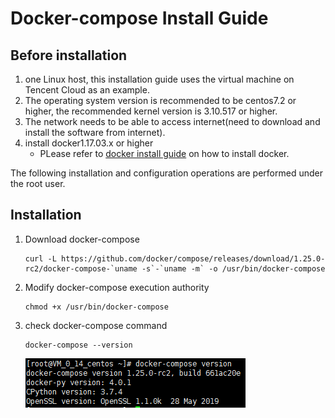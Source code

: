# Docker-compose Install Guide

## Before installation
1. one Linux host, this installation guide uses the virtual machine on Tencent Cloud as an example.
2. The operating system version is recommended to be centos7.2 or higher, the recommended kernel version is 3.10.517 or higher.
3. The network needs to be able to access internet(need to download and install the software from internet).
5. install docker1.17.03.x or higher
	- PLease refer to [docker install guide](https://github.com/WeBankPartners/we-cmdb/blob/master/cmdb-wiki/docs/install/docker_install_guide_en.md) on how to install docker.

The following installation and configuration operations are performed under the root user.

## Installation
1. Download docker-compose

	```
	curl -L https://github.com/docker/compose/releases/download/1.25.0-rc2/docker-compose-`uname -s`-`uname -m` -o /usr/bin/docker-compose
	```

2. Modify docker-compose execution authority

	```
	chmod +x /usr/bin/docker-compose
	```

3. check docker-compose command

	```
	docker-compose --version
	```

	![docker-compose_version](images/docker-compose_version.png)